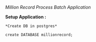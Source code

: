 _Million Record Process Batch Application_

**Setup Application :**

    *Create DB in postgres*

    create DATABASE millionrecord;